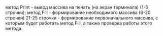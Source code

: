 метод Print - вывод массива на печать (на экран терминала) (1-5 строчки);
метод Fill - формирование необходимого массива (6-20 строчки)
21-25 строчки - формирование первоначального массива, с которым будет работать метод Fill, а также проверка работы этого метода.